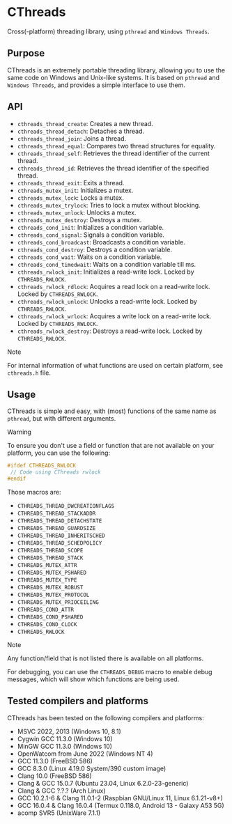 # CThreads

Cross(-platform) threading library, using `pthread` and `Windows Threads`.

## Purpose

CThreads is an extremely portable threading library, allowing you to use the same code on Windows and Unix-like systems. It is based on `pthread` and `Windows Threads`, and provides a simple interface to use them.

## API

- `cthreads_thread_create`: Creates a new thread.
- `cthreads_thread_detach`: Detaches a thread.
- `cthreads_thread_join`: Joins a thread.
- `cthreads_thread_equal`: Compares two thread structures for equality.
- `cthreads_thread_self`: Retrieves the thread identifier of the current thread.
- `cthreads_thread_id`: Retrieves the thread identifier of the specified thread.
- `cthreads_thread_exit`: Exits a thread.
- `cthreads_mutex_init`: Initializes a mutex.
- `cthreads_mutex_lock`: Locks a mutex.
- `cthreads_mutex_trylock`: Tries to lock a mutex without blocking.
- `cthreads_mutex_unlock`: Unlocks a mutex.
- `cthreads_mutex_destroy`: Destroys a mutex.
- `cthreads_cond_init`: Initializes a condition variable.
- `cthreads_cond_signal`: Signals a condition variable.
- `cthreads_cond_broadcast`: Broadcasts a condition variable.
- `cthreads_cond_destroy`: Destroys a condition variable.
- `cthreads_cond_wait`: Waits on a condition variable.
- `cthreads_cond_timedwait`: Waits on a condition variable till ms.
- `cthreads_rwlock_init`: Initializes a read-write lock. Locked by `CTHREADS_RWLOCK`.
- `cthreads_rwlock_rdlock`: Acquires a read lock on a read-write lock. Locked by `CTHREADS_RWLOCK`.
- `cthreads_rwlock_unlock`: Unlocks a read-write lock. Locked by `CTHREADS_RWLOCK`.
- `cthreads_rwlock_wrlock`: Acquires a write lock on a read-write lock. Locked by `CTHREADS_RWLOCK`.
- `cthreads_rwlock_destroy`: Destroys a read-write lock. Locked by `CTHREADS_RWLOCK`.

> [!NOTE]
> For internal information of what functions are used on certain platform, see `cthreads.h` file.

## Usage

CThreads is simple and easy, with (most) functions of the same name as `pthread`, but with different arguments.

> [!WARNING]
> To ensure you don't use a field or function that are not available on your platform, you can use the following:

```c
#ifdef CTHREADS_RWLOCK
 // Code using CThreads rwlock
#endif
```

Those macros are:
- `CTHREADS_THREAD_DWCREATIONFLAGS`
- `CTHREADS_THREAD_STACKADDR`
- `CTHREADS_THREAD_DETACHSTATE`
- `CTHREADS_THREAD_GUARDSIZE`
- `CTHREADS_THREAD_INHERITSCHED`
- `CTHREADS_THREAD_SCHEDPOLICY`
- `CTHREADS_THREAD_SCOPE`
- `CTHREADS_THREAD_STACK`
- `CTHREADS_MUTEX_ATTR`
- `CTHREADS_MUTEX_PSHARED`
- `CTHREADS_MUTEX_TYPE`
- `CTHREADS_MUTEX_ROBUST`
- `CTHREADS_MUTEX_PROTOCOL`
- `CTHREADS_MUTEX_PRIOCEILING`
- `CTHREADS_COND_ATTR`
- `CTHREADS_COND_PSHARED`
- `CTHREADS_COND_CLOCK`
- `CTHREADS_RWLOCK`

> [!NOTE]
> Any function/field that is not listed there is available on all platforms.

For debugging, you can use the `CTHREADS_DEBUG` macro to enable debug messages, which will show which functions are being used.

## Tested compilers and platforms

CThreads has been tested on the following compilers and platforms:

- MSVC 2022, 2013 (Windows 10, 8.1)
- Cygwin GCC 11.3.0 (Windows 10)
- MinGW GCC 11.3.0 (Windows 10)
- OpenWatcom from June 2022 (Windows NT 4)
- GCC 11.3.0 (FreeBSD 586)
- GCC 8.3.0 (Linux 4.19.0 System/390 custom image)
- Clang 10.0 (FreeBSD 586)
- Clang & GCC 15.0.7 (Ubuntu 23.04, Linux 6.2.0-23-generic)
- Clang & GCC ?.?.? (Arch Linux)
- GCC 10.2.1-6 & Clang 11.0.1-2 (Raspbian GNU/Linux 11, Linux 6.1.21-v8+)
- GCC 16.0.4 & Clang 16.0.4 (Termux 0.118.0, Android 13 - Galaxy A53 5G)
- acomp SVR5 (UnixWare 7.1.1)
